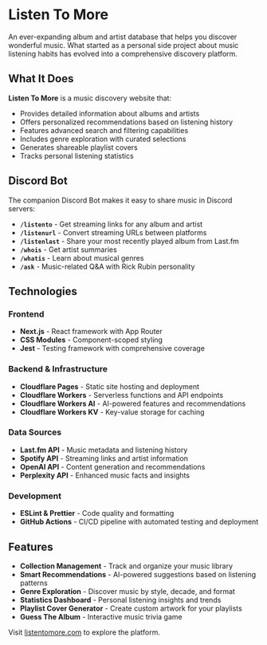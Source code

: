 # Listen To More

An ever-expanding album and artist database that helps you discover wonderful music. What started as a personal side project about music listening habits has evolved into a comprehensive discovery platform.

## What It Does

**Listen To More** is a music discovery website that:

- Provides detailed information about albums and artists
- Offers personalized recommendations based on listening history
- Features advanced search and filtering capabilities
- Includes genre exploration with curated selections
- Generates shareable playlist covers
- Tracks personal listening statistics

## Discord Bot

The companion Discord Bot makes it easy to share music in Discord servers:

- **`/listento`** - Get streaming links for any album and artist
- **`/listenurl`** - Convert streaming URLs between platforms
- **`/listenlast`** - Share your most recently played album from Last.fm
- **`/whois`** - Get artist summaries
- **`/whatis`** - Learn about musical genres
- **`/ask`** - Music-related Q&A with Rick Rubin personality

## Technologies

### Frontend
- **Next.js** - React framework with App Router
- **CSS Modules** - Component-scoped styling
- **Jest** - Testing framework with comprehensive coverage

### Backend & Infrastructure
- **Cloudflare Pages** - Static site hosting and deployment
- **Cloudflare Workers** - Serverless functions and API endpoints  
- **Cloudflare Workers AI** - AI-powered features and recommendations
- **Cloudflare Workers KV** - Key-value storage for caching

### Data Sources
- **Last.fm API** - Music metadata and listening history
- **Spotify API** - Streaming links and artist information
- **OpenAI API** - Content generation and recommendations
- **Perplexity API** - Enhanced music facts and insights

### Development
- **ESLint & Prettier** - Code quality and formatting
- **GitHub Actions** - CI/CD pipeline with automated testing and deployment

## Features

- **Collection Management** - Track and organize your music library
- **Smart Recommendations** - AI-powered suggestions based on listening patterns
- **Genre Exploration** - Discover music by style, decade, and format
- **Statistics Dashboard** - Personal listening insights and trends
- **Playlist Cover Generator** - Create custom artwork for your playlists
- **Guess The Album** - Interactive music trivia game

Visit [listentomore.com](https://listentomore.com) to explore the platform.
